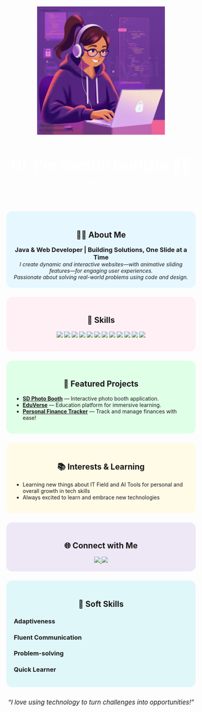 <!-- Banner Section with Background Image -->
<div align="center" style="background-image: url('https://github.com/swathi-gurijala/swathi-gurijala/blob/main/assets/banner-backg.png'); background-size: cover; background-position: center; padding: 60px 0 30px 0; border-radius: 24px; color: #fff;">
  <img src="https://raw.githubusercontent.com/swathi-gurijala/swathi-gurijala/main/assets/animated-coder.png" width="340" alt="Girl coding at desktop"/>
  <h1 style="font-size:2.8em; margin-bottom:0;">Hi, I'm Swathi Gurijala 👩‍💻</h1>
  <h3 style="font-weight:normal; margin-top:8px;">Java & Web Developer | Solving Real-World Problems With Code</h3>
</div>


<!-- About Me Section -->
<div align="center" style="background:#e6f7ff; border-radius:16px; padding:20px; margin:24px 0;">
  <h2>👩‍💻 About Me</h2>
  <b style="font-size:1.18em;">Java & Web Developer | Building Solutions, One Slide at a Time</b>
  <br/>
  <i>I create dynamic and interactive websites—with animative sliding features—for engaging user experiences.<br>
  Passionate about solving real-world problems using code and design.</i>
</div>

<!-- Skills Section -->
<!-- Skills Section -->
<div style="background:#fff0f6; border-radius:16px; padding:20px; margin:24px 0;">
  <h2 align="center">🚀 Skills</h2>
  <p align="center">
    <img src="https://img.shields.io/badge/Java-ED8B00?style=for-the-badge&logo=java&logoColor=white"/>
    <img src="https://img.shields.io/badge/Python-3776AB?style=for-the-badge&logo=python&logoColor=white"/>
    <img src="https://img.shields.io/badge/React-61DAFB?style=for-the-badge&logo=react&logoColor=black"/>
    <img src="https://img.shields.io/badge/Next.js-000000?style=for-the-badge&logo=nextdotjs&logoColor=white"/>
    <img src="https://img.shields.io/badge/Supabase-3ECF8E?style=for-the-badge&logo=supabase&logoColor=white"/>
    <img src="https://img.shields.io/badge/AI-00C853?style=for-the-badge"/>
    <img src="https://img.shields.io/badge/Machine%20Learning-FF6F00?style=for-the-badge"/>
    <img src="https://img.shields.io/badge/Web%20Design-FF4081?style=for-the-badge"/>
    <img src="https://img.shields.io/badge/Figma-F24E1E?style=for-the-badge&logo=figma&logoColor=white"/>
    <img src="https://img.shields.io/badge/Canva-00C4CC?style=for-the-badge&logo=canva&logoColor=white"/>
    <img src="https://img.shields.io/badge/Unity-000000?style=for-the-badge&logo=unity&logoColor=white"/>
    <img src="https://img.shields.io/badge/Salesforce-00A1E0?style=for-the-badge&logo=salesforce&logoColor=white"/>
  </p>
</div>


<!-- Featured Projects Section -->
<div style="background:#e0ffe7; border-radius:16px; padding:20px; margin:24px 0;">
  <h2 align="center">🌟 Featured Projects</h2>
  <ul>
    <li><a href="https://github.com/swathi-gurijala/SD-Photo-Booth"><b>SD Photo Booth</b></a> — Interactive photo booth application.</li>
    <li><a href="https://github.com/swathi-gurijala/EduVerse"><b>EduVerse</b></a> — Education platform for immersive learning.</li>
    <li><a href="https://github.com/swathi-gurijala/Personal-Finance-Tracker"><b>Personal Finance Tracker</b></a> — Track and manage finances with ease!</li>
  </ul>
</div>

<!-- Interests Section with Animated SVG -->
<div style="background:#fffbe7; border-radius:16px; padding:20px; margin:24px 0;">
  <h2 align="center">📚 Interests & Learning</h2>
  <ul>
    <li>Learning new things about IT Field and AI Tools for personal and overall growth in tech skills</li>
    <li>Always excited to learn and embrace new technologies</li>
  </ul>
</div>

<!-- Social Links -->
<div align="center" style="background:#ede7f6; border-radius:16px; padding:20px; margin:24px 0;">
  <h2>🌐 Connect with Me</h2>
  <a href="https://www.linkedin.com/in/swathi-gurijala-303ab9281/">
    <img src="https://img.shields.io/badge/LinkedIn-0A66C2?style=for-the-badge&logo=linkedin&logoColor=white"/>
  </a>
  <a href="https://swathi-gurijala.github.io/">
    <img src="https://img.shields.io/badge/Website-FF4081?style=for-the-badge&logo=web&logoColor=white"/>
  </a>
</div>

<!-- Soft Skills Section with Animated SVG -->
<div style="background:#e0f7fa; border-radius:16px; padding:20px; margin:24px 0;">
  <h2 align="center">🧠 Soft Skills</h2>
  <h3>Adaptiveness</h3>
  <h3>Fluent Communication</h3>
  <h3>Problem-solving</h3>
  <h3>Quick Learner</h3>
</div>

<p align="center" style="font-size:1.2em; margin-top:30px;">
  <em>“I love using technology to turn challenges into opportunities!”</em>
</p>
